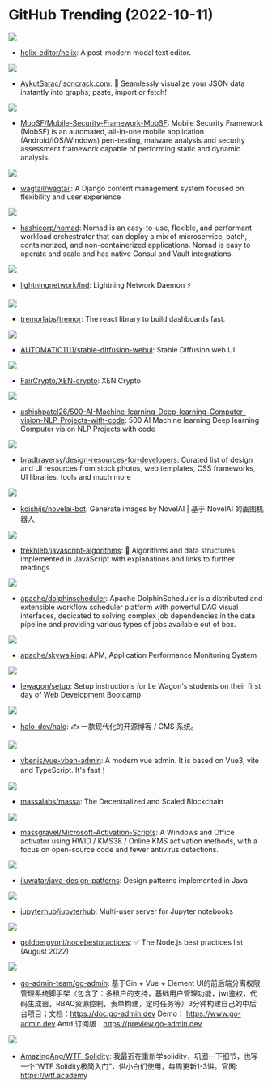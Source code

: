 # GitHub Trending (2022-10-11)

![](https://img.shields.io/badge/Rust-New%20350-green?style=flat-square&logo=appveyor)
- [helix-editor/helix](https://github.com/helix-editor/helix): A post-modern modal text editor.

![](https://img.shields.io/badge/TypeScript-New%20367-green?style=flat-square&logo=appveyor)
- [AykutSarac/jsoncrack.com](https://github.com/AykutSarac/jsoncrack.com): 🔮 Seamlessly visualize your JSON data instantly into graphs; paste, import or fetch!

![](https://img.shields.io/badge/JavaScript-New%2046-green?style=flat-square&logo=appveyor)
- [MobSF/Mobile-Security-Framework-MobSF](https://github.com/MobSF/Mobile-Security-Framework-MobSF): Mobile Security Framework (MobSF) is an automated, all-in-one mobile application (Android/iOS/Windows) pen-testing, malware analysis and security assessment framework capable of performing static and dynamic analysis.

![](https://img.shields.io/badge/Python-New%2075-green?style=flat-square&logo=appveyor)
- [wagtail/wagtail](https://github.com/wagtail/wagtail): A Django content management system focused on flexibility and user experience

![](https://img.shields.io/badge/Go-New%2013-green?style=flat-square&logo=appveyor)
- [hashicorp/nomad](https://github.com/hashicorp/nomad): Nomad is an easy-to-use, flexible, and performant workload orchestrator that can deploy a mix of microservice, batch, containerized, and non-containerized applications. Nomad is easy to operate and scale and has native Consul and Vault integrations.

![](https://img.shields.io/badge/Go-New%207-green?style=flat-square&logo=appveyor)
- [lightningnetwork/lnd](https://github.com/lightningnetwork/lnd): Lightning Network Daemon ⚡️

![](https://img.shields.io/badge/TypeScript-New%201-green?style=flat-square&logo=appveyor)
- [tremorlabs/tremor](https://github.com/tremorlabs/tremor): The react library to build dashboards fast.

![](https://img.shields.io/badge/Python-New%20901-green?style=flat-square&logo=appveyor)
- [AUTOMATIC1111/stable-diffusion-webui](https://github.com/AUTOMATIC1111/stable-diffusion-webui): Stable Diffusion web UI

![](https://img.shields.io/badge/Solidity-New%2019-green?style=flat-square&logo=appveyor)
- [FairCrypto/XEN-crypto](https://github.com/FairCrypto/XEN-crypto): XEN Crypto

![](https://img.shields.io/badge/none-New%2086-green?style=flat-square&logo=appveyor)
- [ashishpatel26/500-AI-Machine-learning-Deep-learning-Computer-vision-NLP-Projects-with-code](https://github.com/ashishpatel26/500-AI-Machine-learning-Deep-learning-Computer-vision-NLP-Projects-with-code): 500 AI Machine learning Deep learning Computer vision NLP Projects with code

![](https://img.shields.io/badge/none-New%20123-green?style=flat-square&logo=appveyor)
- [bradtraversy/design-resources-for-developers](https://github.com/bradtraversy/design-resources-for-developers): Curated list of design and UI resources from stock photos, web templates, CSS frameworks, UI libraries, tools and much more

![](https://img.shields.io/badge/TypeScript-New%2078-green?style=flat-square&logo=appveyor)
- [koishijs/novelai-bot](https://github.com/koishijs/novelai-bot): Generate images by NovelAI | 基于 NovelAI 的画图机器人

![](https://img.shields.io/badge/JavaScript-New%20146-green?style=flat-square&logo=appveyor)
- [trekhleb/javascript-algorithms](https://github.com/trekhleb/javascript-algorithms): 📝 Algorithms and data structures implemented in JavaScript with explanations and links to further readings

![](https://img.shields.io/badge/Java-New%2026-green?style=flat-square&logo=appveyor)
- [apache/dolphinscheduler](https://github.com/apache/dolphinscheduler): Apache DolphinScheduler is a distributed and extensible workflow scheduler platform with powerful DAG visual interfaces, dedicated to solving complex job dependencies in the data pipeline and providing various types of jobs available out of box.

![](https://img.shields.io/badge/Java-New%2031-green?style=flat-square&logo=appveyor)
- [apache/skywalking](https://github.com/apache/skywalking): APM, Application Performance Monitoring System

![](https://img.shields.io/badge/Ruby-New%20490-green?style=flat-square&logo=appveyor)
- [lewagon/setup](https://github.com/lewagon/setup): Setup instructions for Le Wagon's students on their first day of Web Development Bootcamp

![](https://img.shields.io/badge/Java-New%2033-green?style=flat-square&logo=appveyor)
- [halo-dev/halo](https://github.com/halo-dev/halo): ✍ 一款现代化的开源博客 / CMS 系统。

![](https://img.shields.io/badge/Vue-New%2072-green?style=flat-square&logo=appveyor)
- [vbenjs/vue-vben-admin](https://github.com/vbenjs/vue-vben-admin): A modern vue admin. It is based on Vue3, vite and TypeScript. It's fast！

![](https://img.shields.io/badge/Rust-New%2069-green?style=flat-square&logo=appveyor)
- [massalabs/massa](https://github.com/massalabs/massa): The Decentralized and Scaled Blockchain

![](https://img.shields.io/badge/Batchfile-New%20377-green?style=flat-square&logo=appveyor)
- [massgravel/Microsoft-Activation-Scripts](https://github.com/massgravel/Microsoft-Activation-Scripts): A Windows and Office activator using HWID / KMS38 / Online KMS activation methods, with a focus on open-source code and fewer antivirus detections.

![](https://img.shields.io/badge/Java-New%2031-green?style=flat-square&logo=appveyor)
- [iluwatar/java-design-patterns](https://github.com/iluwatar/java-design-patterns): Design patterns implemented in Java

![](https://img.shields.io/badge/Python-New%203-green?style=flat-square&logo=appveyor)
- [jupyterhub/jupyterhub](https://github.com/jupyterhub/jupyterhub): Multi-user server for Jupyter notebooks

![](https://img.shields.io/badge/JavaScript-New%2055-green?style=flat-square&logo=appveyor)
- [goldbergyoni/nodebestpractices](https://github.com/goldbergyoni/nodebestpractices): ✅ The Node.js best practices list (August 2022)

![](https://img.shields.io/badge/Go-New%2016-green?style=flat-square&logo=appveyor)
- [go-admin-team/go-admin](https://github.com/go-admin-team/go-admin): 基于Gin + Vue + Element UI的前后端分离权限管理系统脚手架（包含了：多租户的支持，基础用户管理功能，jwt鉴权，代码生成器，RBAC资源控制，表单构建，定时任务等）3分钟构建自己的中后台项目；文档：https://doc.go-admin.dev Demo： https://www.go-admin.dev Antd 订阅版：https://preview.go-admin.dev

![](https://img.shields.io/badge/Solidity-New%2066-green?style=flat-square&logo=appveyor)
- [AmazingAng/WTF-Solidity](https://github.com/AmazingAng/WTF-Solidity): 我最近在重新学solidity，巩固一下细节，也写一个“WTF Solidity极简入门”，供小白们使用，每周更新1-3讲。官网: https://wtf.academy

